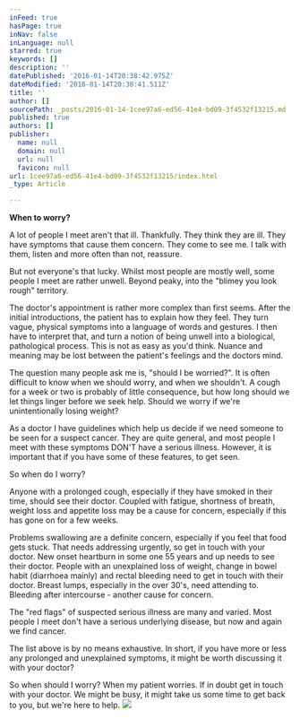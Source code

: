 ```yaml
---
inFeed: true
hasPage: true
inNav: false
inLanguage: null
starred: true
keywords: []
description: ''
datePublished: '2016-01-14T20:38:42.975Z'
dateModified: '2016-01-14T20:38:41.511Z'
title: ''
author: []
sourcePath: _posts/2016-01-14-1cee97a6-ed56-41e4-bd09-3f4532f13215.md
published: true
authors: []
publisher:
  name: null
  domain: null
  url: null
  favicon: null
url: 1cee97a6-ed56-41e4-bd09-3f4532f13215/index.html
_type: Article

---
```

**When to worry?**

A lot of people I meet aren't that ill. Thankfully. They think they are ill. They have symptoms that cause them concern. They come to see me. I talk with them, listen and more often than not, reassure.

But not everyone's that lucky. Whilst most people are mostly well, some people I meet are rather unwell. Beyond peaky, into the "blimey you look rough" territory.

The doctor's appointment is rather more complex than first seems. After the initial introductions, the patient has to explain how they feel. They turn vague, physical symptoms into a language of words and gestures. I then have to interpret that, and turn a notion of being unwell into a biological, pathological process. This is not as easy as you'd think. Nuance and meaning may be lost between the patient's feelings and the doctors mind.

The question many people ask me is, "should I be worried?". It is often difficult to know when we should worry, and when we shouldn't. A cough for a week or two is probably of little consequence, but how long should we let things linger before we seek help. Should we worry if we're unintentionally losing weight?

As a doctor I have guidelines which help us decide if we need someone to be seen for a suspect cancer. They are quite general, and most people I meet with these symptoms DON'T have a serious illness. However, it is important that if you have some of these features, to get seen.

So when do I worry?

Anyone with a prolonged cough, especially if they have smoked in their time, should see their doctor. Coupled with fatigue, shortness of breath, weight loss and appetite loss may be a cause for concern, especially if this has gone on for a few weeks.

Problems swallowing are a definite concern, especially if you feel that food gets stuck. That needs addressing urgently, so get in touch with your doctor. New onset heartburn in some one 55 years and up needs to see their doctor. People with an unexplained loss of weight, change in bowel habit (diarrhoea mainly) and rectal bleeding need to get in touch with their doctor. Breast lumps, especially in the over 30's, need attending to. Bleeding after intercourse - another cause for concern.

The "red flags" of suspected serious illness are many and varied. Most people I meet don't have a serious underlying disease, but now and again we find cancer.

The list above is by no means exhaustive. In short, if you have more or less any prolonged and unexplained symptoms, it might be worth discussing it with your doctor?

So when should I worry? When my patient worries. If in doubt get in touch with your doctor. We might be busy, it might take us some time to get back to you, but we're here to help.
![](https://the-grid-user-content.s3-us-west-2.amazonaws.com/a9ca8d76-f1ae-4b18-9d58-82403788e0ae.jpg)